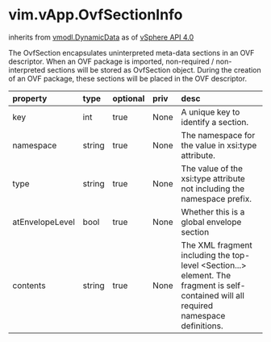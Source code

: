 vim.vApp.OvfSectionInfo
=======================
inherits from [vmodl.DynamicData](docs/vmodl.DynamicData.md)
as of [vSphere API 4.0](vim.version.md#vim.version.version5)


The OvfSection encapsulates uninterpreted meta-data sections in   an OVF descriptor. When an OVF package is imported, non-required /    non-interpreted sections will be stored as OvfSection object. During    the creation of an OVF package, these sections will be placed in the    OVF descriptor.

| property | type | optional | priv | desc |
|:---------|:-----|:---------|:-----|:-----|
| key | int | true | None | A unique key to identify a section. |
| namespace | string | true | None | The namespace for the value in xsi:type attribute. |
| type | string | true | None | The value of the xsi:type attribute not including the namespace prefix. |
| atEnvelopeLevel | bool | true | None | Whether this is a global envelope section |
| contents | string | true | None | The XML fragment including the top-level &lt;Section...&gt; element. The   fragment is self-contained will all required namespace definitions. |


